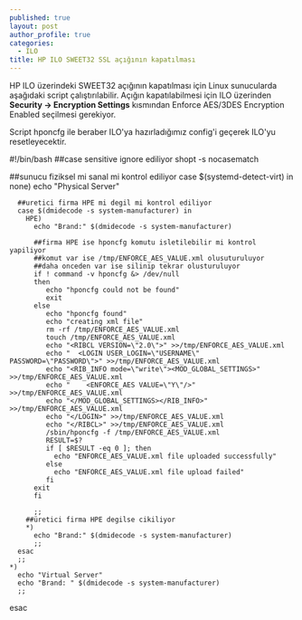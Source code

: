 ```yaml
---
published: true
layout: post
author_profile: true
categories:
  - ILO
title: HP ILO SWEET32 SSL açığının kapatılması
---
```

HP ILO üzerindeki SWEET32 açığının kapatılması için Linux sunucularda aşağıdaki script çalıştırılabilir. Açığın kapatılabilmesi için ILO üzerinden **Security -> Encryption Settings** kısmından Enforce AES/3DES Encryption Enabled seçilmesi gerekiyor.

Script hponcfg ile beraber ILO'ya hazırladığımız config'i geçerek ILO'yu resetleyecektir.
 
  #!/bin/bash
  ##case sensitive ignore ediliyor
  shopt -s nocasematch

  ##sunucu fiziksel mi sanal mi kontrol ediliyor
  case $(systemd-detect-virt) in
    none)
      echo "Physical Server"

      ##uretici firma HPE mi degil mi kontrol ediliyor
      case $(dmidecode -s system-manufacturer) in
        HPE)
          echo "Brand:" $(dmidecode -s system-manufacturer)

          ##firma HPE ise hponcfg komutu isletilebilir mi kontrol yapiliyor
          ##komut var ise /tmp/ENFORCE_AES_VALUE.xml olusuturuluyor
          ##daha onceden var ise silinip tekrar olusturuluyor
          if ! command -v hponcfg &> /dev/null
          then
             echo "hponcfg could not be found"
             exit
          else
             echo "hponcfg found"
             echo "creating xml file"
             rm -rf /tmp/ENFORCE_AES_VALUE.xml
             touch /tmp/ENFORCE_AES_VALUE.xml
             echo "<RIBCL VERSION=\"2.0\">" >>/tmp/ENFORCE_AES_VALUE.xml
             echo "  <LOGIN USER_LOGIN=\"USERNAME\" PASSWORD=\"PASSWORD\">" >>/tmp/ENFORCE_AES_VALUE.xml
             echo "<RIB_INFO mode=\"write\"><MOD_GLOBAL_SETTINGS>" >>/tmp/ENFORCE_AES_VALUE.xml
             echo "    <ENFORCE_AES VALUE=\"Y\"/>"  >>/tmp/ENFORCE_AES_VALUE.xml
             echo "</MOD_GLOBAL_SETTINGS></RIB_INFO>" >>/tmp/ENFORCE_AES_VALUE.xml
             echo "</LOGIN>" >>/tmp/ENFORCE_AES_VALUE.xml
             echo "</RIBCL>" >>/tmp/ENFORCE_AES_VALUE.xml
             /sbin/hponcfg -f /tmp/ENFORCE_AES_VALUE.xml
             RESULT=$?
             if [ $RESULT -eq 0 ]; then
               echo "ENFORCE_AES_VALUE.xml file uploaded successfully"
             else
               echo "ENFORCE_AES_VALUE.xml file upload failed"
             fi 
          exit
          fi

          ;;
        ##üretici firma HPE degilse cikiliyor
        *)
          echo "Brand:" $(dmidecode -s system-manufacturer)
          ;;
      esac
      ;;
    *)
      echo "Virtual Server"
      echo "Brand: " $(dmidecode -s system-manufacturer)
      ;;
  esac